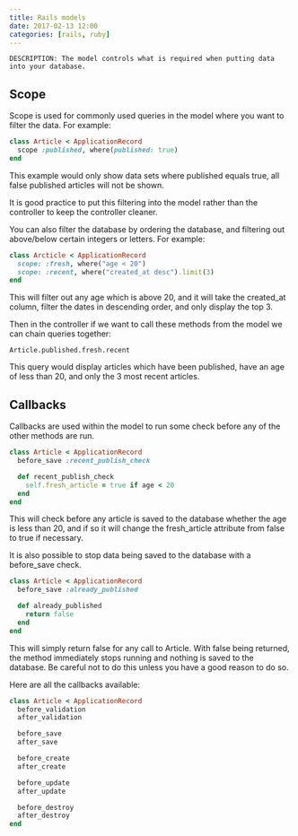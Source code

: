 ```yaml
---
title: Rails models
date: 2017-02-13 12:00
categories: [rails, ruby]
---
```


    DESCRIPTION: The model controls what is required when putting data into your database.

## Scope

Scope is used for commonly used queries in the model where you want to filter the data. For example:

```ruby
class Article < ApplicationRecord
  scope :published, where(published: true)
end
```

This example would only show data sets where published equals true, all false published articles will not be shown.

It is good practice to put this filtering into the model rather than the controller to keep the controller cleaner.

You can also filter the database by ordering the database, and filtering out above/below certain integers or letters. For example:

``` ruby
class Arcticle < ApplicationRecord
  scope: :fresh, where("age < 20")
  scope: :recent, where("created_at desc").limit(3)
end
```

This will filter out any age which is above 20, and it will take the created_at column, filter the dates in descending order, and only display the top 3.

Then in the controller if we want to call these methods from the model we can chain queries together:

`Article.published.fresh.recent`

This query would display articles which have been published, have an age of less than 20, and only the 3 most recent articles.

## Callbacks

Callbacks are used within the model to run some check before any of the other methods are run.

```ruby
class Article < ApplicationRecord
  before_save :recent_publish_check

  def recent_publish_check
    self.fresh_article = true if age < 20
  end
end
```

This will check before any article is saved to the database whether the age is less than 20, and if so it will change the fresh_article attribute from false to true if necessary.

It is also possible to stop data being saved to the database with a before_save check.

```ruby
class Article < ApplicationRecord
  before_save :already_published

  def already_published
    return false
  end
end
```

This will simply return false for any call to Article. With false being returned, the method immediately stops running and nothing is saved to the database. Be careful not to do this unless you have a good reason to do so.

Here are all the callbacks available:

```ruby
class Article < ApplicationRecord
  before_validation
  after_validation

  before_save
  after_save

  before_create
  after_create

  before_update
  after_update

  before_destroy
  after_destroy
end
```
